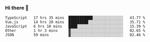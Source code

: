 ### Hi there 👋

<!--
**xin-code/Xin-code** is a ✨ _special_ ✨ repository because its `README.md` (this file) appears on your GitHub profile.

Here are some ideas to get you started:
<!--START_SECTION:waka-->
```text
TypeScript   17 hrs 35 mins  ███████████░░░░░░░░░░░░░░   43.77 % 
Vue.js       14 hrs 20 mins  █████████░░░░░░░░░░░░░░░░   35.71 % 
JavaScript   6 hrs 10 mins   ████░░░░░░░░░░░░░░░░░░░░░   15.39 % 
Other        1 hr 3 mins     ▓░░░░░░░░░░░░░░░░░░░░░░░░   02.65 % 
JSON         59 mins         ▓░░░░░░░░░░░░░░░░░░░░░░░░   02.46 % 
```
<!--END_SECTION:waka-->
